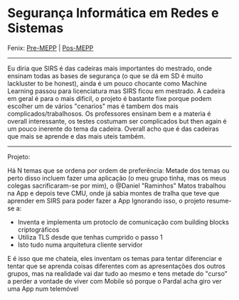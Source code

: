 # Segurança Informática em Redes e Sistemas

Fenix: [Pre-MEPP](https://fenix.tecnico.ulisboa.pt/cursos/meic-a/disciplina-curricular/283003985068051) | [Pos-MEPP](https://fenix.tecnico.ulisboa.pt/cursos/meic-a/disciplina-curricular/564478961778803)

---
Eu diria que SIRS é das cadeiras mais importantes do mestrado, onde ensinam todas as bases de segurança (o que se dá em SD é muito lackluster to be honest), ainda é um pouco chocante como Machine Learning passou para licenciatura mas SIRS ficou em mestrado. A cadeira em geral é para o mais dificil, o projeto é bastante fixe porque podem escolher um de vários "cenarios" mas é tambem dos mais complicados/trabalhosos. Os professores ensinam bem e a materia é overall interessante, os testes costumam ser complicados but then again é um pouco inerente do tema da cadeira. Overall acho que é das cadeiras que mais se aprende e das mais uteis também.

---
Projeto:

Há N temas que se ordena por ordem de preferência:
Metade dos temas ou perto disso incluem fazer uma aplicação (o meu grupo tinha, mas os meus colegas sacrificaram-se por mim), o @Daniel "Raminhos" Matos trabalhou na App e depois teve CMU, onde já sabia montes de tralha que teve que aprender em SIRS para poder fazer a App
Ignorando isso, o projeto resume-se a:
- Inventa e implementa um protoclo de comunicação com building blocks criptográficos
- Utiliza TLS desde que tenhas cumprido o passo 1
- Isto tudo numa arquitetura cliente servidor

E é isso que me chateia, eles inventam os temas para tentar diferenciar e tentar que se aprenda coisas diferentes com as apresentações dos outros grupos, mas na realidade vai dar tudo ao mesmo e tens metade do "curso" a perder a vontade de viver com Mobile só porque o Pardal acha giro ver uma App num telemóvel
